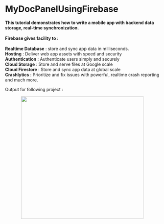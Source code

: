 # MyDocPanelUsingFirebase

<b>This tutorial demonstrates how to write a mobile app with backend data storage, real-time synchronization.</b><br><br>
<b>Firebase gives facility to :</b><br><br>
<b>Realtime Database</b> : store and sync app data in milliseconds.<br>
<b>Hosting</b> : Deliver web app assets with speed and security<br>
<b>Authentication</b> : Authenticate users simply and securely<br>
<b>Cloud Storage</b> : Store and serve files at Google scale<br>
<b>Cloud Firestore</b> : Store and sync app data at global scale<br>
<b>Crashlytics</b> : Prioritize and fix issues with powerful, realtime crash reporting<br>
    and much more.
    
    
Output for following project :
<div align="center">
    <img src=https://user-images.githubusercontent.com/35371687/48601906-75c55400-e997-11e8-8ba8-b4b2832a3374.png" width="400px"</img> 
</div>
   
    
